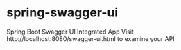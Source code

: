 # spring-swagger-ui
Spring Boot Swagger UI Integrated App
Visit http://localhost:8080/swagger-ui.html to examine your API
